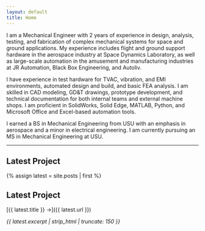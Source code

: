 ```yaml
---
layout: default
title: Home
---
```


I am a Mechanical Engineer with 2 years of experience in design, analysis, testing, and fabrication of complex mechanical systems for space and ground applications. My experience includes flight and ground support hardware in the aerospace industry at Space Dynamics Laboratory, as well as large-scale automation in the amusement and manufacturing industries at JR Automation, Black Box Engineering, and Autoliv.

I have experience in test hardware for TVAC, vibration, and EMI environments, automated design and build, and basic FEA analysis. I am skilled in CAD modeling, GD&T drawings, prototype development, and technical documentation for both internal teams and external machine shops. I am proficient in SolidWorks, Solid Edge, MATLAB, Python, and Microsoft Office and Excel-based automation tools.

I earned a BS in Mechanical Engineering from USU with an emphasis in aerospace and a minor in electrical engineering. I am currently pursuing an MS in Mechanical Engineering at USU.

---

## Latest Project

{% assign latest = site.posts | first %}
## Latest Project

[{{ latest.title }} →]({{ latest.url }})

*{{ latest.excerpt | strip_html | truncate: 150 }}*



